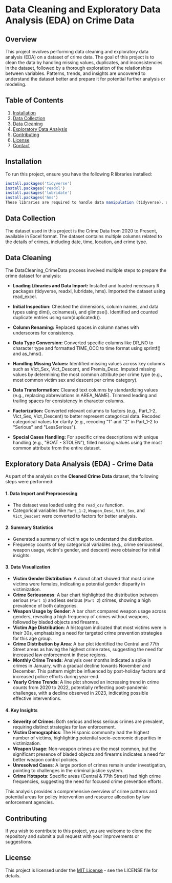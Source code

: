 # Data Cleaning and Exploratory Data Analysis (EDA) on Crime Data

## Overview

This project involves performing data cleaning and exploratory data analysis (EDA) on a dataset of crime data. The goal of this project is to clean the data by handling missing values, duplicates, and inconsistencies in the dataset, followed by a thorough exploration of the relationships between variables. Patterns, trends, and insights are uncovered to understand the dataset better and prepare it for potential further analysis or modeling.

## Table of Contents

1. [Installation](#installation)
2. [Data Collection](#data-collection)
3. [Data Cleaning](#data-cleaning)
4. [Exploratory Data Analysis](#exploratory-data-analysis)
5. [Contributing](#contributing)
6. [License](#license)
7. [Contact](#contact)

## Installation

To run this project, ensure you have the following R libraries installed:

```r
install.packages('tidyverse')
install.packages('readxl')
install.packages('lubridate')
install.packages('hms')
These libraries are required to handle data manipulation (tidyverse), date/time handling (lubridate), reading data from Excel files (readxl), and time formatting (hms).
```
## Data Collection

The dataset used in this project is the Crime Data from 2020 to Present, available in Excel format. The dataset contains multiple columns related to the details of crimes, including date, time, location, and crime type.

## Data Cleaning

The DataCleaning_CrimeData process involved multiple steps to prepare the crime dataset for analysis:

- **Loading Libraries and Data Import:**
Installed and loaded necessary R packages (tidyverse, readxl, lubridate, hms).
Imported the dataset using read_excel.

- **Initial Inspection:**
Checked the dimensions, column names, and data types using dim(), colnames(), and glimpse().
Identified and counted duplicate entries using sum(duplicated()).

- **Column Renaming:**
Replaced spaces in column names with underscores for consistency.

- **Data Type Conversion:**
Converted specific columns like DR_NO to character type and formatted TIME_OCC to time format using sprintf() and as_hms().

- **Handling Missing Values:**
Identified missing values across key columns such as Vict_Sex, Vict_Descent, and Premis_Desc.
Imputed missing values by determining the most common attribute per crime type (e.g., most common victim sex and descent per crime category).

- **Data Transformation:**
Cleaned text columns by standardizing values (e.g., replacing abbreviations in AREA_NAME).
Trimmed leading and trailing spaces for consistency in character columns.

- **Factorization:**
Converted relevant columns to factors (e.g., Part_1-2, Vict_Sex, Vict_Descent) to better represent categorical data.
Recoded categorical values for clarity (e.g., recoding "1" and "2" in Part_1-2 to "Serious" and "LessSerious").

- **Special Cases Handling:**
For specific crime descriptions with unique handling (e.g., "BOAT - STOLEN"), filled missing values using the most common attribute from the entire dataset.

## Exploratory Data Analysis (EDA) - Crime Data

As part of the analysis on the **Cleaned Crime Data** dataset, the following steps were performed:

#### 1. Data Import and Preprocessing
- The dataset was loaded using the `read_csv` function.
- Categorical variables like `Part_1-2`, `Weapon_Desc`, `Vict_Sex`, and `Vict_Descent` were converted to factors for better analysis.

#### 2. Summary Statistics
- Generated a summary of victim age to understand the distribution.
- Frequency counts of key categorical variables (e.g., crime seriousness, weapon usage, victim's gender, and descent) were obtained for initial insights.

#### 3. Data Visualization
- **Victim Gender Distribution**: A donut chart showed that most crime victims were females, indicating a potential gender disparity in victimization.
- **Crime Seriousness**: A bar chart highlighted the distribution between serious (`Part 1`) and less serious (`Part 2`) crimes, showing a high prevalence of both categories.
- **Weapon Usage by Gender**: A bar chart compared weapon usage across genders, revealing a high frequency of crimes without weapons, followed by bladed objects and firearms.
- **Victim Age Distribution**: A histogram indicated that most victims were in their 30s, emphasizing a need for targeted crime prevention strategies for this age group.
- **Crime Distribution by Area**: A bar plot identified the Central and 77th Street areas as having the highest crime rates, suggesting the need for increased law enforcement in these regions.
- **Monthly Crime Trends**: Analysis over months indicated a spike in crimes in January, with a gradual decline towards November and December. This pattern might be influenced by post-holiday factors and increased police efforts during year-end.
- **Yearly Crime Trends**: A line plot showed an increasing trend in crime counts from 2020 to 2022, potentially reflecting post-pandemic challenges, with a decline observed in 2023, indicating possible effective interventions.

#### 4. Key Insights
- **Severity of Crimes**: Both serious and less serious crimes are prevalent, requiring distinct strategies for law enforcement.
- **Victim Demographics**: The Hispanic community had the highest number of victims, highlighting potential socio-economic disparities in victimization.
- **Weapon Usage**: Non-weapon crimes are the most common, but the significant presence of bladed objects and firearms indicates a need for better weapon control policies.
- **Unresolved Cases**: A large portion of crimes remain under investigation, pointing to challenges in the criminal justice system.
- **Crime Hotspots**: Specific areas (Central & 77th Street) had high crime frequencies, suggesting the need for focused crime prevention efforts.

This analysis provides a comprehensive overview of crime patterns and potential areas for policy intervention and resource allocation by law enforcement agencies.

## Contributing

If you wish to contribute to this project, you are welcome to clone the repository and submit a pull request with your improvements or suggestions.

## License

This project is licensed under the [MIT License](LICENSE) - see the LICENSE file for details.
